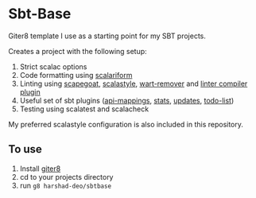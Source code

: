 # Sbt-Base

Giter8 template I use as a starting point for my SBT projects. 

Creates a project with the following setup:

1. Strict scalac options
2. Code formatting using [scalariform](https://github.com/scala-ide/scalariform)
3. Linting using [scapegoat](https://github.com/sksamuel/scapegoat), [scalastyle](https://github.com/scalastyle/scalastyle-sbt-plugin), [wart-remover](https://github.com/puffnfresh/wartremover) and [linter compiler plugin](https://github.com/HairyFotr/linter)
4. Useful set of sbt plugins ([api-mappings](https://github.com/ThoughtWorksInc/sbt-api-mappings), [stats](https://github.com/orrsella/sbt-stats), [updates](https://github.com/rtimush/sbt-updates), [todo-list](https://github.com/fedragon/sbt-todolist))
5. Testing using scalatest and scalacheck

My preferred scalastyle configuration is also included in this repository. 

## To use

1. Install [giter8](https://github.com/foundweekends/giter8)
2. cd to your projects directory
3. run `g8 harshad-deo/sbtbase`
